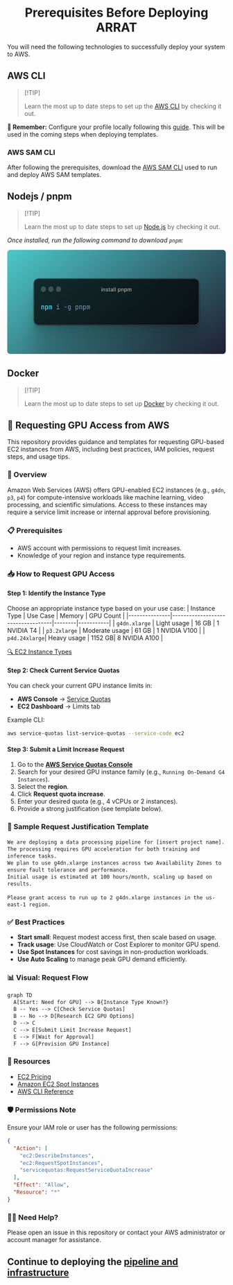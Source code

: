 <h1 align="center">Prerequisites Before Deploying ARRAT</h1>

You will need the following technologies to successfully deploy your system to AWS.

## AWS CLI

> \[!TIP]
>
> Learn the most up to date steps to set up the [AWS CLI][docs-aws-cli-download-link] by checking it out.

**🚨 Remember:** Configure your profile locally following this [guide][docs-aws-profile-setup-link]. This will be used in the coming steps when deploying templates.

### AWS SAM CLI

After following the prerequisites, download the [AWS SAM CLI][docs-aws-sam-cli-download-link] used to run and deploy AWS SAM templates.

## Nodejs / pnpm

> \[!TIP]
>
> Learn the most up to date steps to set up [Node.js][docs-nodejs-download-link] by checking it out.

_Once installed, run the following command to download `pnpm`:_

<div align="center">

  <picture>
    <source media="(prefers-color-scheme: dark)" srcset="/images/install-pnpm-command.png">
    <img height="240" src="/images/install-pnpm-command.png" alt="Install command for pnpm using npm">
  </picture>

</div>

## Docker

> \[!TIP]
>
> Learn the most up to date steps to set up [Docker][docs-docker-download-link] by checking it out.

## 🚀 Requesting GPU Access from AWS

This repository provides guidance and templates for requesting GPU-based EC2 instances from AWS, including best practices, IAM policies, request steps, and usage tips.

### 📌 Overview

Amazon Web Services (AWS) offers GPU-enabled EC2 instances (e.g., `g4dn`, `p3`, `p4`) for compute-intensive workloads like machine learning, video processing, and scientific simulations. Access to these instances may require a service limit increase or internal approval before provisioning.

### 📋 Prerequisites

- AWS account with permissions to request limit increases.
- Knowledge of your region and instance type requirements.

### 📥 How to Request GPU Access

#### Step 1: Identify the Instance Type

Choose an appropriate instance type based on your use case:
| Instance Type | Use Case                          | Memory | GPU Count |
|---------------|-----------------------------------|--------|-----------|
| `g4dn.xlarge` | Light usage                       | 16 GB  | 1 NVIDIA T4 |
| `p3.2xlarge`  | Moderate usage                    | 61 GB  | 1 NVIDIA V100 |
| `p4d.24xlarge`| Heavy usage                       | 1152 GB| 8 NVIDIA A100 |

[🔍 EC2 Instance Types](https://aws.amazon.com/ec2/instance-types/)

#### Step 2: Check Current Service Quotas

You can check your current GPU instance limits in:
- **AWS Console** → [Service Quotas](https://console.aws.amazon.com/servicequotas/)
- **EC2 Dashboard** → Limits tab

Example CLI:
```bash
aws service-quotas list-service-quotas --service-code ec2
```

#### Step 3: Submit a Limit Increase Request

1. Go to the **[AWS Service Quotas Console](https://console.aws.amazon.com/servicequotas/)**  
2. Search for your desired GPU instance family (e.g., `Running On-Demand G4 Instances`).  
3. Select the **region**.  
4. Click **Request quota increase**.  
5. Enter your desired quota (e.g., 4 vCPUs or 2 instances).  
6. Provide a strong justification (see template below).

### 📝 Sample Request Justification Template

```text
We are deploying a data processing pipeline for [insert project name].
The processing requires GPU acceleration for both training and inference tasks.
We plan to use g4dn.xlarge instances across two Availability Zones to ensure fault tolerance and performance.
Initial usage is estimated at 100 hours/month, scaling up based on results.

Please grant access to run up to 2 g4dn.xlarge instances in the us-east-1 region.
```

### ✅ Best Practices

- **Start small**: Request modest access first, then scale based on usage.
- **Track usage**: Use CloudWatch or Cost Explorer to monitor GPU spend.
- **Use Spot Instances** for cost savings in non-production workloads.
- **Use Auto Scaling** to manage peak GPU demand efficiently.

### 📊 Visual: Request Flow

```mermaid
graph TD
  A[Start: Need for GPU] --> B{Instance Type Known?}
  B -- Yes --> C[Check Service Quotas]
  B -- No --> D[Research EC2 GPU Options]
  D --> C
  C --> E[Submit Limit Increase Request]
  E --> F[Wait for Approval]
  F --> G[Provision GPU Instance]
```

### 📎 Resources

- [EC2 Pricing](https://aws.amazon.com/ec2/pricing/)
- [Amazon EC2 Spot Instances](https://docs.aws.amazon.com/AWSEC2/latest/UserGuide/using-spot-instances.html)
- [AWS CLI Reference](https://docs.aws.amazon.com/cli/latest/reference/)

### 🛡️ Permissions Note

Ensure your IAM role or user has the following permissions:
```json
{
  "Action": [
    "ec2:DescribeInstances",
    "ec2:RequestSpotInstances",
    "servicequotas:RequestServiceQuotaIncrease"
  ],
  "Effect": "Allow",
  "Resource": "*"
}
```

### 🙋‍♀️ Need Help?

Please open an issue in this repository or contact your AWS administrator or account manager for assistance.

## Continue to deploying the [pipeline and infrastructure][up-next-link]

<!-- Link Groups -->

[docs-docker-download-link]: https://docs.docker.com/desktop/
[docs-nodejs-download-link]: https://nodejs.org/en/download
[docs-aws-cli-download-link]: https://docs.aws.amazon.com/cli/latest/userguide/getting-started-install.html
[docs-aws-profile-setup-link]: https://docs.aws.amazon.com/cli/v1/userguide/cli-configure-files.html
[docs-aws-sam-cli-download-link]: https://docs.aws.amazon.com/serverless-application-model/latest/developerguide/install-sam-cli.html
[up-next-link]: https://github.com/arrat-tools/deploy/blob/main/guide/01-deploy-the-infrastructure.md
